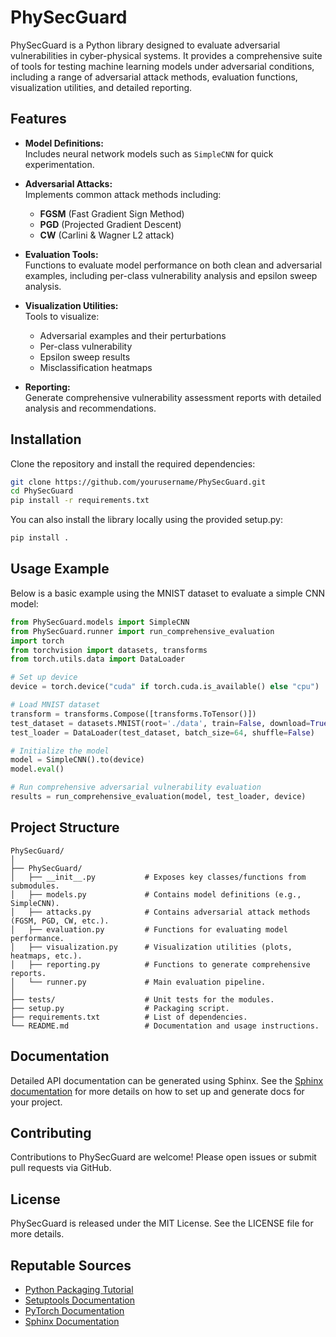 # PhySecGuard

PhySecGuard is a Python library designed to evaluate adversarial vulnerabilities in cyber-physical systems. It provides a comprehensive suite of tools for testing machine learning models under adversarial conditions, including a range of adversarial attack methods, evaluation functions, visualization utilities, and detailed reporting.

## Features

- **Model Definitions:**  
  Includes neural network models such as `SimpleCNN` for quick experimentation.

- **Adversarial Attacks:**  
  Implements common attack methods including:
  - **FGSM** (Fast Gradient Sign Method)
  - **PGD** (Projected Gradient Descent)
  - **CW** (Carlini & Wagner L2 attack)

- **Evaluation Tools:**  
  Functions to evaluate model performance on both clean and adversarial examples, including per-class vulnerability analysis and epsilon sweep analysis.

- **Visualization Utilities:**  
  Tools to visualize:
  - Adversarial examples and their perturbations
  - Per-class vulnerability
  - Epsilon sweep results
  - Misclassification heatmaps

- **Reporting:**  
  Generate comprehensive vulnerability assessment reports with detailed analysis and recommendations.

## Installation

Clone the repository and install the required dependencies:

```bash
git clone https://github.com/yourusername/PhySecGuard.git
cd PhySecGuard
pip install -r requirements.txt
```

You can also install the library locally using the provided setup.py:

```bash
pip install .
```

## Usage Example

Below is a basic example using the MNIST dataset to evaluate a simple CNN model:

```python
from PhySecGuard.models import SimpleCNN
from PhySecGuard.runner import run_comprehensive_evaluation
import torch
from torchvision import datasets, transforms
from torch.utils.data import DataLoader

# Set up device
device = torch.device("cuda" if torch.cuda.is_available() else "cpu")

# Load MNIST dataset
transform = transforms.Compose([transforms.ToTensor()])
test_dataset = datasets.MNIST(root='./data', train=False, download=True, transform=transform)
test_loader = DataLoader(test_dataset, batch_size=64, shuffle=False)

# Initialize the model
model = SimpleCNN().to(device)
model.eval()

# Run comprehensive adversarial vulnerability evaluation
results = run_comprehensive_evaluation(model, test_loader, device)
```

## Project Structure

```
PhySecGuard/
│
├── PhySecGuard/
│   ├── __init__.py           # Exposes key classes/functions from submodules.
│   ├── models.py             # Contains model definitions (e.g., SimpleCNN).
│   ├── attacks.py            # Contains adversarial attack methods (FGSM, PGD, CW, etc.).
│   ├── evaluation.py         # Functions for evaluating model performance.
│   ├── visualization.py      # Visualization utilities (plots, heatmaps, etc.).
│   ├── reporting.py          # Functions to generate comprehensive reports.
│   └── runner.py             # Main evaluation pipeline.
│
├── tests/                    # Unit tests for the modules.
├── setup.py                  # Packaging script.
├── requirements.txt          # List of dependencies.
└── README.md                 # Documentation and usage instructions.
```

## Documentation

Detailed API documentation can be generated using Sphinx. See the [Sphinx documentation](https://www.sphinx-doc.org/en/master/) for more details on how to set up and generate docs for your project.

## Contributing

Contributions to PhySecGuard are welcome! Please open issues or submit pull requests via GitHub.

## License

PhySecGuard is released under the MIT License. See the LICENSE file for more details.

## Reputable Sources

- [Python Packaging Tutorial](https://packaging.python.org/tutorials/packaging-projects/)
- [Setuptools Documentation](https://setuptools.readthedocs.io/en/latest/)
- [PyTorch Documentation](https://pytorch.org/docs/stable/index.html)
- [Sphinx Documentation](https://www.sphinx-doc.org/en/master/)
